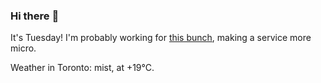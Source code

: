 ### Hi there :wave:

It's Tuesday! I'm probably working for [this bunch](https://github.com/kohofinancial), making a service more micro.

Weather in Toronto: mist, at +19°C.

